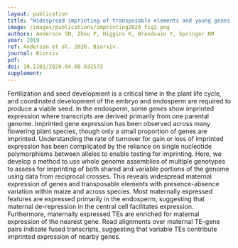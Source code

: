 ```yaml
---
layout: publication
title: "Widespread imprinting of transposable elements and young genes in the maize endosperm"
image: /images/publications/imprinting2020_fig2.png
authors: Anderson SN, Zhou P, Higgins K, Brandvain Y, Springer NM
year: 2019
ref: Anderson et al. 2020. Biorxiv.
journal: Biorxiv
pdf: 
doi: 10.1101/2020.04.08.032573
supplement: 
---
```


Fertilization and seed development is a critical time in the plant life cycle, and coordinated development of the embryo and endosperm are required to produce a viable seed. In the endosperm, some genes show imprinted expression where transcripts are derived primarily from one parental genome. Imprinted gene expression has been observed across many flowering plant species, though only a small proportion of genes are imprinted. Understanding the rate of turnover for gain or loss of imprinted expression has been complicated by the reliance on single nucleotide polymorphisms between alleles to enable testing for imprinting. Here, we develop a method to use whole genome assemblies of multiple genotypes to assess for imprinting of both shared and variable portions of the genome using data from reciprocal crosses. This reveals widespread maternal expression of genes and transposable elements with presence-absence variation within maize and across species. Most maternally expressed features are expressed primarily in the endosperm, suggesting that maternal de-repression in the central cell facilitates expression. Furthermore, maternally expressed TEs are enriched for maternal expression of the nearest gene. Read alignments over maternal TE-gene pairs indicate fused transcripts, suggesting that variable TEs contribute imprinted expression of nearby genes.
